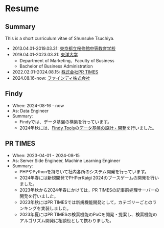 # Resume

## Summary

This is a short curriculum vitae of Shunsuke Tsuchiya.

- 2013.04.01-2019.03.31: [東京都立桜修館中等教育学校](https://www.metro.ed.jp/oshukan-s/)
- 2019.04.01-2023.03.31: [東洋大学](https://www.toyo.ac.jp/)
  - Department of Marketing、Faculty of Business
  - Bachelor of Business Administration
- 2022.02.01-2024.08.15: [株式会社PR TIMES](https://prtimes.co.jp/)
- 2024.08.16-now: [ファインディ株式会社](https://findy.co.jp/)

## Findy

- When: 2024-08-16 - now
- As: Data Engineer
- Summary:
    - Findyでは、データ基盤の構築を行っています。
    - 2024年秋には、[Findy Tools](https://findy-tools.io/)の[データ基盤の設計・開発](https://tech.findy.co.jp/entry/findy_tools_data_infrastructure_introduction)を行いました。

## PR TIMES

- When: 2023-04-01 - 2024-08-15
- As: Server Side Engineer, Machine Learning Engineer
- Summary:
    - PHPやPythonを持ちいて社内各所のシステム開発を行っています。
    - 2024年春には新規開発でPHPerKaigi 2024のブースゲームの開発を行いました。
    - 2023年秋から2024年春にかけては，PR TIMESの記事前処理サーバーの開発を行いました。
    - 2023年秋にはPR TIMESでは新規機能開発として，カテゴリーごとのランキングを実装しました。
    - 2023年夏にはPR TIMESの検索機能のPoCを開発・提案し、検索機能のアルゴリズム開発に相談役として携わりました。

